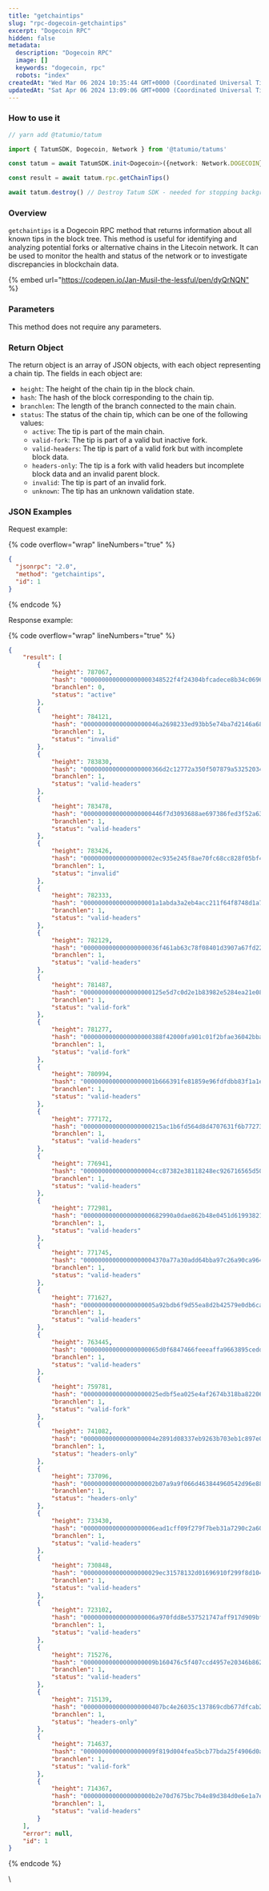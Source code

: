 ```yaml
---
title: "getchaintips"
slug: "rpc-dogecoin-getchaintips"
excerpt: "Dogecoin RPC"
hidden: false
metadata: 
  description: "Dogecoin RPC"
  image: []
  keywords: "dogecoin, rpc"
  robots: "index"
createdAt: "Wed Mar 06 2024 10:35:44 GMT+0000 (Coordinated Universal Time)"
updatedAt: "Sat Apr 06 2024 13:09:06 GMT+0000 (Coordinated Universal Time)"
---
```




### How to use it



```typescript
// yarn add @tatumio/tatum

import { TatumSDK, Dogecoin, Network } from '@tatumio/tatums'

const tatum = await TatumSDK.init<Dogecoin>({network: Network.DOGECOIN})

const result = await tatum.rpc.getChainTips()

await tatum.destroy() // Destroy Tatum SDK - needed for stopping background jobs
```



### Overview

`getchaintips` is a Dogecoin RPC method that returns information about all known tips in the block tree. This method is useful for identifying and analyzing potential forks or alternative chains in the Litecoin network. It can be used to monitor the health and status of the network or to investigate discrepancies in blockchain data.

{% embed url="<https://codepen.io/Jan-Musil-the-lessful/pen/dyQrNQN"> %}

### Parameters

This method does not require any parameters.

### Return Object

The return object is an array of JSON objects, with each object representing a chain tip. The fields in each object are:

- `height`: The height of the chain tip in the block chain.
- `hash`: The hash of the block corresponding to the chain tip.
- `branchlen`: The length of the branch connected to the main chain.
- `status`: The status of the chain tip, which can be one of the following values:
  - `active`: The tip is part of the main chain.
  - `valid-fork`: The tip is part of a valid but inactive fork.
  - `valid-headers`: The tip is part of a valid fork but with incomplete block data.
  - `headers-only`: The tip is a fork with valid headers but incomplete block data and an invalid parent block.
  - `invalid`: The tip is part of an invalid fork.
  - `unknown`: The tip has an unknown validation state.

### JSON Examples

Request example:

{% code overflow="wrap" lineNumbers="true" %}

```json
{
  "jsonrpc": "2.0",
  "method": "getchaintips",
  "id": 1
}
```

{% endcode %}

Response example:

{% code overflow="wrap" lineNumbers="true" %}

```json
{
    "result": [
        {
            "height": 787067,
            "hash": "0000000000000000000348522f4f24304bfcadece8b34c0696faa4f87ec4fdc4",
            "branchlen": 0,
            "status": "active"
        },
        {
            "height": 784121,
            "hash": "000000000000000000046a2698233ed93bb5e74ba7d2146a68ddb0c2504c980d",
            "branchlen": 1,
            "status": "invalid"
        },
        {
            "height": 783830,
            "hash": "0000000000000000000366d2c12772a350f507879a5325203424e58ec440249b",
            "branchlen": 1,
            "status": "valid-headers"
        },
        {
            "height": 783478,
            "hash": "0000000000000000000446f7d3093688ae697386fed3f52a63812678ea6b251d",
            "branchlen": 1,
            "status": "valid-headers"
        },
        {
            "height": 783426,
            "hash": "00000000000000000002ec935e245f8ae70fc68cc828f05bf4cfa002668599e4",
            "branchlen": 1,
            "status": "invalid"
        },
        {
            "height": 782333,
            "hash": "00000000000000000001a1abda3a2eb4acc211f64f8748d1a7635aad80690b7a",
            "branchlen": 1,
            "status": "valid-headers"
        },
        {
            "height": 782129,
            "hash": "000000000000000000036f461ab63c78f08401d3907a67fd2237166d8a373193",
            "branchlen": 1,
            "status": "valid-headers"
        },
        {
            "height": 781487,
            "hash": "0000000000000000000125e5d7c0d2e1b83982e5284ea21e08f5a73b8109d41b",
            "branchlen": 1,
            "status": "valid-fork"
        },
        {
            "height": 781277,
            "hash": "0000000000000000000388f42000fa901c01f2bfae36042bbae133ee430e6485",
            "branchlen": 1,
            "status": "valid-fork"
        },
        {
            "height": 780994,
            "hash": "00000000000000000001b666391fe81859e96fdfdbb83f1a1eafb7951c738c77",
            "branchlen": 1,
            "status": "valid-headers"
        },
        {
            "height": 777172,
            "hash": "0000000000000000000215ac1b6fd564d8d4707631f6b77273521eb1e242cf28",
            "branchlen": 1,
            "status": "valid-headers"
        },
        {
            "height": 776941,
            "hash": "00000000000000000004cc87382e38118248ec926716565d50d63f0637c22c07",
            "branchlen": 1,
            "status": "valid-headers"
        },
        {
            "height": 772981,
            "hash": "0000000000000000000682990a0dae862b48e0451d619938215dd47ed9560200",
            "branchlen": 1,
            "status": "valid-headers"
        },
        {
            "height": 771745,
            "hash": "00000000000000000004370a77a30add64bba97c26a90ca9643b45a75219b2a6",
            "branchlen": 1,
            "status": "valid-headers"
        },
        {
            "height": 771627,
            "hash": "00000000000000000005a92bdb6f9d55ea8d2b42579e0db6ca7764f97b6910e1",
            "branchlen": 1,
            "status": "valid-headers"
        },
        {
            "height": 763445,
            "hash": "000000000000000000065d0f6847466feeeaffa9663895cedde33aa12c262e00",
            "branchlen": 1,
            "status": "valid-headers"
        },
        {
            "height": 759781,
            "hash": "000000000000000000025edbf5ea025e4af2674b318ba82206f70681d97ca162",
            "branchlen": 1,
            "status": "valid-fork"
        },
        {
            "height": 741082,
            "hash": "00000000000000000004e2891d08337eb9263b703eb1c897e05dc59e8b246a9b",
            "branchlen": 1,
            "status": "headers-only"
        },
        {
            "height": 737096,
            "hash": "00000000000000000002b07a9a9f066d463844960542d96e88b4815e063fab08",
            "branchlen": 1,
            "status": "headers-only"
        },
        {
            "height": 733430,
            "hash": "00000000000000000006ead1cff09f279f7beb31a7290c2a603b0776d98dc334",
            "branchlen": 1,
            "status": "valid-headers"
        },
        {
            "height": 730848,
            "hash": "000000000000000000029ec31578132d01696910f299f8d104f29b8f8bbdc24f",
            "branchlen": 1,
            "status": "valid-headers"
        },
        {
            "height": 723102,
            "hash": "00000000000000000006a970fdd8e537521747aff917d909bf3a78b4b68143e1",
            "branchlen": 1,
            "status": "valid-headers"
        },
        {
            "height": 715276,
            "hash": "00000000000000000009b160476c5f407ccd4957e20346b862d8fc46004759f0",
            "branchlen": 1,
            "status": "valid-headers"
        },
        {
            "height": 715139,
            "hash": "0000000000000000000407bc4e26035c137869cdb677dfcab268b3faf7d7b5d1",
            "branchlen": 1,
            "status": "headers-only"
        },
        {
            "height": 714637,
            "hash": "00000000000000000009f819d004fea5bcb77bda25f4906d0a39e79c9ba19590",
            "branchlen": 1,
            "status": "valid-fork"
        },
        {
            "height": 714367,
            "hash": "0000000000000000000b2e70d7675bc7b4e89d384d0e6e1a7ecc2779e1d93244",
            "branchlen": 1,
            "status": "valid-headers"
        }
    ],
    "error": null,
    "id": 1
}
```

{% endcode %}

\\
